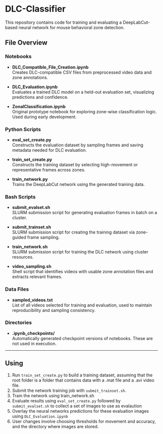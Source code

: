 # DLC-Classifier

This repository contains code for training and evaluating a DeepLabCut-based neural network for mouse behavioral zone detection.

## File Overview

### Notebooks
- **DLC_Compatible_File_Creation.ipynb**  
  Creates DLC-compatible CSV files from preprocessed video data and zone annotations.

- **DLC_Evaluation.ipynb**  
  Evaluates a trained DLC model on a held-out evaluation set, visualizing predictions and confidence.

- **ZonalClassification.ipynb**  
  Original prototype notebook for exploring zone-wise classification logic. Used during early development.

### Python Scripts
- **eval_set_create.py**  
  Constructs the evaluation dataset by sampling frames and saving metadata needed for DLC evaluation.

- **train_set_create.py**  
  Constructs the training dataset by selecting high-movement or representative frames across zones.

- **train_network.py**  
  Trains the DeepLabCut network using the generated training data.

### Bash Scripts
- **submit_evalset.sh**  
  SLURM submission script for generating evaluation frames in batch on a cluster.

- **submit_trainset.sh**  
  SLURM submission script for creating the training dataset via zone-guided frame sampling.

- **train_network.sh**  
  SLURM submission script for training the DLC network using cluster resources.

- **video_sampling.sh**  
  Shell script that identifies videos with usable zone annotation files and extracts relevant frames.

### Data Files
- **sampled_videos.txt**  
  List of all videos selected for training and evaluation, used to maintain reproducibility and sampling consistency.

### Directories
- **.ipynb_checkpoints/**  
  Automatically generated checkpoint versions of notebooks. These are not used in execution.

---

## Using

1. Run `train_set_create.py` to build a training dataset, assuming that the root folder is a folder that contains data with a .mat file and a .avi video file.
2. Submit the network training job with `submit_trainset.sh`.
3. Train the network using train_network.sh
4. Evaluate results using `eval_set_create.py` followed by `submit_evalset.sh` to collect a set of images to use as evalaution
5. Overlay the neural networks predictions for these evaluation images using `DLC_Evaluation.ipynb`
6. User changes involve choosing thresholds for movement and accuracy, and the directory where images are stored.